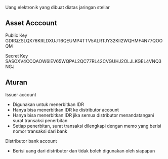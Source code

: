 Uang elektronik yang dibuat diatas jaringan stellar

## Asset Acccount
Public Key
GDRQZSLQX76KRLDXUJT6QEUMP4TTV5ALRTJY32KII2WQHMF4N77QOOQM

Secret Key
SASOXV4CCQAOW6IEV65WQPAL2QC77RL42CVGUHJ2OLJLKGEL4VNQ3NGJ

## Aturan
Issuer account
- Digunakan untuk menerbitkan IDR
- Hanya bisa menerbitkan IDR ke distributor account
- Hanya bisa menerbitkan IDR jika semua distributor menandatangani surat transaksi penerbitan
- Setiap penerbitan, surat transaksi dilengkapi dengan memo yang berisi nomor transaksi dari bank

Distributor bank account
- Berisi uang dari distributor dan tidak boleh digunakan oleh siapapun
